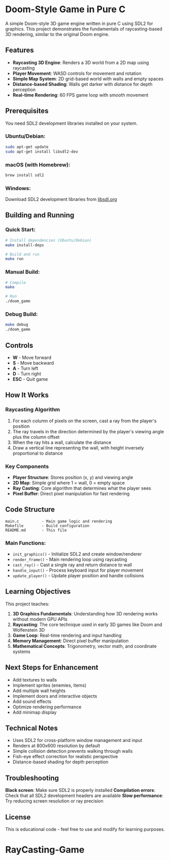 # Doom-Style Game in Pure C

A simple Doom-style 3D game engine written in pure C using SDL2 for graphics. This project demonstrates the fundamentals of raycasting-based 3D rendering, similar to the original Doom engine.

## Features

- **Raycasting 3D Engine**: Renders a 3D world from a 2D map using raycasting
- **Player Movement**: WASD controls for movement and rotation
- **Simple Map System**: 2D grid-based world with walls and empty spaces
- **Distance-based Shading**: Walls get darker with distance for depth perception
- **Real-time Rendering**: 60 FPS game loop with smooth movement

## Prerequisites

You need SDL2 development libraries installed on your system.

### Ubuntu/Debian:
```bash
sudo apt-get update
sudo apt-get install libsdl2-dev
```

### macOS (with Homebrew):
```bash
brew install sdl2
```

### Windows:
Download SDL2 development libraries from [libsdl.org](https://www.libsdl.org/download-2.0.php)

## Building and Running

### Quick Start:
```bash
# Install dependencies (Ubuntu/Debian)
make install-deps

# Build and run
make run
```

### Manual Build:
```bash
# Compile
make

# Run
./doom_game
```

### Debug Build:
```bash
make debug
./doom_game
```

## Controls

- **W** - Move forward
- **S** - Move backward  
- **A** - Turn left
- **D** - Turn right
- **ESC** - Quit game

## How It Works

### Raycasting Algorithm
1. For each column of pixels on the screen, cast a ray from the player's position
2. The ray travels in the direction determined by the player's viewing angle plus the column offset
3. When the ray hits a wall, calculate the distance
4. Draw a vertical line representing the wall, with height inversely proportional to distance

### Key Components

- **Player Structure**: Stores position (x, y) and viewing angle
- **2D Map**: Simple grid where 1 = wall, 0 = empty space
- **Ray Casting**: Core algorithm that determines what the player sees
- **Pixel Buffer**: Direct pixel manipulation for fast rendering

## Code Structure

```
main.c          - Main game logic and rendering
Makefile        - Build configuration
README.md       - This file
```

### Main Functions:

- `init_graphics()` - Initialize SDL2 and create window/renderer
- `render_frame()` - Main rendering loop using raycasting
- `cast_ray()` - Cast a single ray and return distance to wall
- `handle_input()` - Process keyboard input for player movement
- `update_player()` - Update player position and handle collisions

## Learning Objectives

This project teaches:

1. **3D Graphics Fundamentals**: Understanding how 3D rendering works without modern GPU APIs
2. **Raycasting**: The core technique used in early 3D games like Doom and Wolfenstein 3D
3. **Game Loop**: Real-time rendering and input handling
4. **Memory Management**: Direct pixel buffer manipulation
5. **Mathematical Concepts**: Trigonometry, vector math, and coordinate systems

## Next Steps for Enhancement

- Add textures to walls
- Implement sprites (enemies, items)
- Add multiple wall heights
- Implement doors and interactive objects
- Add sound effects
- Optimize rendering performance
- Add minimap display

## Technical Notes

- Uses SDL2 for cross-platform window management and input
- Renders at 800x600 resolution by default
- Simple collision detection prevents walking through walls
- Fish-eye effect correction for realistic perspective
- Distance-based shading for depth perception

## Troubleshooting

**Black screen**: Make sure SDL2 is properly installed
**Compilation errors**: Check that all SDL2 development headers are available
**Slow performance**: Try reducing screen resolution or ray precision

## License

This is educational code - feel free to use and modify for learning purposes.
# RayCasting-Game
